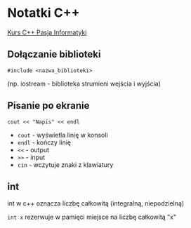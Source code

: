 # Notatki C++
[Kurs C++ Pasja Informatyki](https://www.youtube.com/watch?v=ErOzmh3BiXU&list=PLOYHgt8dIdoxx0Y5wzs7CFpmBzb40PaDo "Kurs C++ Mirosław Zelent")

## Dołączanie biblioteki

`#include <nazwa_biblioteki>`

(np. iostream - biblioteka strumieni wejścia i wyjścia)

## Pisanie po ekranie
`cout << "Napis" << endl`

* `cout` - wyświetla linię w konsoli
* `endl` - kończy linię
* `<<` - output
* `>>` - input
* `cin` - wczytuje znaki z klawiatury

## int
int w c++ oznacza liczbę całkowitą (integralną, niepodzielną)

`int x` rezerwuje w pamięci miejsce na liczbę całkowitą "x"